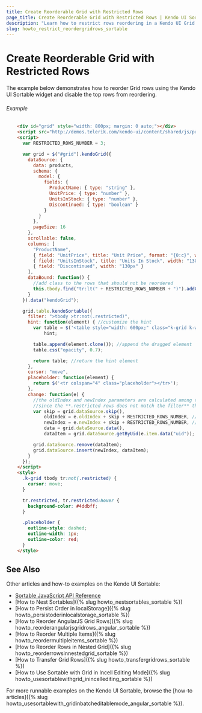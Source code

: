 ```yaml
---
title: Create Reorderable Grid with Restricted Rows
page_title: Create Reorderable Grid with Restricted Rows | Kendo UI Sortable
description: "Learn how to restrict rows reordering in a Kendo UI Grid with a Kendo UI Sortable widget."
slug: howto_restrict_reordergridrows_sortable
---
```


# Create Reorderable Grid with Restricted Rows

The example below demonstrates how to reorder Grid rows using the Kendo UI Sortable widget and disable the top rows from reordering.

###### Example

```html
    <div id="grid" style="width: 800px; margin: 0 auto;"></div>
    <script src="http://demos.telerik.com/kendo-ui/content/shared/js/products.js"></script>
    <script>
      var RESTRICTED_ROWS_NUMBER = 3;

      var grid = $("#grid").kendoGrid({
        dataSource: {
          data: products,
          schema: {
            model: {
              fields: {
                ProductName: { type: "string" },
                UnitPrice: { type: "number" },
                UnitsInStock: { type: "number" },
                Discontinued: { type: "boolean" }
              }
            }
          },
          pageSize: 16
        },
        scrollable: false,
        columns: [
          "ProductName",
          { field: "UnitPrice", title: "Unit Price", format: "{0:c}", width: "130px" },
          { field: "UnitsInStock", title: "Units In Stock", width: "130px" },
          { field: "Discontinued", width: "130px" }
        ],
        dataBound: function() {
          //add class to the rows that should not be reordered
          this.tbody.find("tr:lt(" + RESTRICTED_ROWS_NUMBER + ")").addClass("restricted");
        }
      }).data("kendoGrid");

      grid.table.kendoSortable({
        filter: ">tbody >tr:not(.restricted)",
        hint: function(element) { //customize the hint
          var table = $('<table style="width: 600px;" class="k-grid k-widget"></table>'),
              hint;

          table.append(element.clone()); //append the dragged element
          table.css("opacity", 0.7);

          return table; //return the hint element
        },
        cursor: "move",
        placeholder: function(element) {
          return $('<tr colspan="4" class="placeholder"></tr>');
        },
        change: function(e) {
          //the oldIndex and newIndex parameters are calculated among the table rows that **match the filter**
          //since the **.restricted rows does not match the filter** they will not be taken into accound when the index is calculated
          var skip = grid.dataSource.skip(),
              oldIndex = e.oldIndex + skip + RESTRICTED_ROWS_NUMBER, //add manually the restricted rows number to normalize the index
              newIndex = e.newIndex + skip + RESTRICTED_ROWS_NUMBER, //add manually the restricted rows number to normalize the index
              data = grid.dataSource.data(),
              dataItem = grid.dataSource.getByUid(e.item.data("uid"));

          grid.dataSource.remove(dataItem);
          grid.dataSource.insert(newIndex, dataItem);
        }
      });
    </script>
    <style>
      .k-grid tbody tr:not(.restricted) {
        cursor: move;
      }

      tr.restricted, tr.restricted:hover {
        background-color: #4ddbff;
      }

      .placeholder {
        outline-style: dashed;
        outline-width: 1px;
        outline-color: red;
      }
    </style>
```

## See Also

Other articles and how-to examples on the Kendo UI Sortable:

* [Sortable JavaScript API Reference](/api/javascript/ui/sortable)
* [How to Nest Sortables]({% slug howto_nestsortables_sortable %})
* [How to Persist Order in localStorage]({% slug howto_persistoderinlocalstorage_sortable %})
* [How to Reorder AngularJS Grid Rows]({% slug howto_reorderangularjsgridrows_angular_sortable %})
* [How to Reorder Multiple Items]({% slug howto_reordermultipleitems_sortable %})
* [How to Reorder Rows in Nested Grid]({% slug howto_reorderrowsinnestedgrid_sortable %})
* [How to Transfer Grid Rows]({% slug howto_transfergridrows_sortable %})
* [How to Use Sortable with Grid in Incell Editing Mode]({% slug howto_usesortablewithgrid_inincellediting_sortable %})

For more runnable examples on the Kendo UI Sortable, browse the [how-to articles]({% slug howto_usesortablewith_gridinbatcheditablemode_angular_sortable %}).
